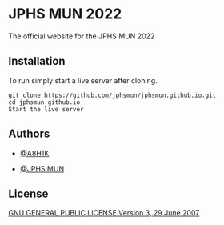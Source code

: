 
# JPHS MUN 2022

The official website for the JPHS MUN 2022




## Installation

To run simply start a live server after cloning.

    git clone https://github.com/jphsmun/jphsmun.github.io.git
    cd jphsmun.github.io
    Start the live server
## Authors

- [@A8H1K](https://www.github.com/A8H1K)

- [@JPHS MUN](https://github.com/jphsmun)

## License

   [GNU GENERAL PUBLIC LICENSE Version 3, 29 June 2007](https://choosealicense.com/licenses/gpl-3.0/)

